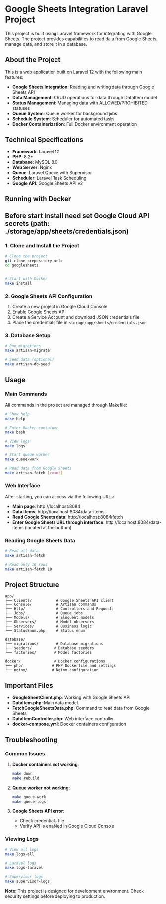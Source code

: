# Google Sheets Integration Laravel Project

This project is built using Laravel framework for integrating with Google Sheets. The project provides capabilities to read data from Google Sheets, manage data, and store it in a database.

## About the Project

This is a web application built on Laravel 12 with the following main features:

- **Google Sheets Integration**: Reading and writing data through Google Sheets API
- **Data Management**: CRUD operations for data through DataItem model
- **Status Management**: Managing data with ALLOWED/PROHIBITED statuses
- **Queue System**: Queue worker for background jobs
- **Schedule System**: Scheduler for automated tasks
- **Docker Containerization**: Full Docker environment operation

## Technical Specifications

- **Framework**: Laravel 12
- **PHP**: 8.2+
- **Database**: MySQL 8.0
- **Web Server**: Nginx
- **Queue**: Laravel Queue with Supervisor
- **Scheduler**: Laravel Task Scheduling
- **Google API**: Google Sheets API v2

## Running with Docker

## Before start install need set Google Cloud API secrets (path: ./storage/app/sheets/credentials.json)

### 1. Clone and Install the Project

```bash
# Clone the project
git clone <repository-url>
cd googlesheets
```
```bash

# Start with Docker
make install
```

### 2. Google Sheets API Configuration

1. Create a new project in Google Cloud Console
2. Enable Google Sheets API
3. Create a Service Account and download JSON credentials file
4. Place the credentials file in `storage/app/sheets/credentials.json`

### 3. Database Setup

```bash
# Run migrations
make artisan-migrate
```
```bash
# Seed data (optional)
make artisan-db-seed
```

## Usage

### Main Commands

All commands in the project are managed through Makefile:

```bash
# Show help
make help
```
```bash
# Enter Docker container
make bash
```
```bash
# View logs
make logs
```
```bash
# Start queue worker
make queue-work
```
```bash
# Read data from Google Sheets
make artisan-fetch [count]
```

### Web Interface

After starting, you can access via the following URLs:
- **Main page**: http://localhost:8084
- **Data Items**: http://localhost:8084/data-items
- **Read Google Sheets data**: http://localhost:8084/fetch
- **Enter Google Sheets URL through interface**: http://localhost:8084/data-items (located at the bottom)

### Reading Google Sheets Data

```bash
# Read all data
make artisan-fetch
```
```bash
# Read only 10 rows
make artisan-fetch 10
```

## Project Structure

```
app/
├── Clients/           # Google Sheets API client
├── Console/           # Artisan commands
├── Http/              # Controllers and Requests
├── Jobs/              # Queue jobs
├── Models/            # Eloquent models
├── Observers/         # Model observers
├── Services/          # Business logic
└── StatusEnum.php     # Status enum

database/
├── migrations/        # Database migrations
├── seeders/          # Database seeders
└── factories/        # Model factories

docker/               # Docker configurations
├── php/             # PHP Dockerfile and settings
└── nginx/           # Nginx configuration
```

## Important Files

- **GoogleSheetClient.php**: Working with Google Sheets API
- **DataItem.php**: Main data model
- **FetchGoogleSheetsData.php**: Command to read data from Google Sheets
- **DataItemController.php**: Web interface controller
- **docker-compose.yml**: Docker containers configuration

## Troubleshooting

### Common Issues

1. **Docker containers not working**:
   ```bash
   make down
   make rebuild
   ```

2. **Queue worker not working**:
   ```bash
   make queue-work
   make queue-logs
   ```

3. **Google Sheets API error**:
   - Check credentials file
   - Verify API is enabled in Google Cloud Console

### Viewing Logs

```bash
# View all logs
make logs-all
```
```bash
# Laravel logs
make logs-laravel
```
```bash
# Supervisor logs
make supervisor-logs
```

**Note**: This project is designed for development environment. Check security settings before deploying to production.
